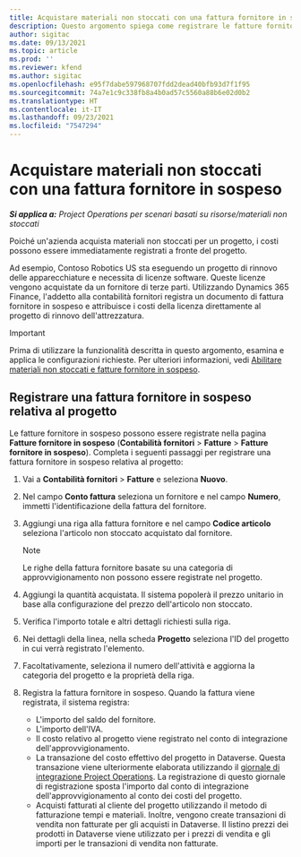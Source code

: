 ```yaml
---
title: Acquistare materiali non stoccati con una fattura fornitore in sospeso
description: Questo argomento spiega come registrare le fatture fornitore in sospeso.
author: sigitac
ms.date: 09/13/2021
ms.topic: article
ms.prod: ''
ms.reviewer: kfend
ms.author: sigitac
ms.openlocfilehash: e95f7dabe597968707fdd2dead40bfb93d7f1f95
ms.sourcegitcommit: 74a7e1c9c338fb8a4b0ad57c5560a88b6e02d0b2
ms.translationtype: HT
ms.contentlocale: it-IT
ms.lasthandoff: 09/23/2021
ms.locfileid: "7547294"
---
```

# <a name="purchase-non-stocked-materials-using-a-pending-vendor-invoice"></a>Acquistare materiali non stoccati con una fattura fornitore in sospeso

_**Si applica a:** Project Operations per scenari basati su risorse/materiali non stoccati_

Poiché un'azienda acquista materiali non stoccati per un progetto, i costi possono essere immediatamente registrati a fronte del progetto. 

Ad esempio, Contoso Robotics US sta eseguendo un progetto di rinnovo delle apparecchiature e necessita di licenze software. Queste licenze vengono acquistate da un fornitore di terze parti.  Utilizzando Dynamics 365 Finance, l'addetto alla contabilità fornitori registra un documento di fattura fornitore in sospeso e attribuisce i costi della licenza direttamente al progetto di rinnovo dell'attrezzatura. 

> [!IMPORTANT]
> Prima di utilizzare la funzionalità descritta in questo argomento, esamina e applica le configurazioni richieste. Per ulteriori informazioni, vedi [Abilitare materiali non stoccati e fatture fornitore in sospeso](configure-materials-nonstocked.md). 

## <a name="post-a-project-related-pending-vendor-invoice"></a>Registrare una fattura fornitore in sospeso relativa al progetto 

Le fatture fornitore in sospeso possono essere registrate nella pagina **Fatture fornitore in sospeso** (**Contabilità fornitori** > **Fatture** > **Fatture fornitore in sospeso**). Completa i seguenti passaggi per registrare una fattura fornitore in sospeso relativa al progetto:

1. Vai a **Contabilità fornitori** > **Fatture** e seleziona **Nuovo**. 
2. Nel campo **Conto fattura** seleziona un fornitore e nel campo **Numero**, immetti l'identificazione della fattura del fornitore.
3. Aggiungi una riga alla fattura fornitore e nel campo **Codice articolo** seleziona l'articolo non stoccato acquistato dal fornitore. 

    > [!NOTE]
    > Le righe della fattura fornitore basate su una categoria di approvvigionamento non possono essere registrate nel progetto. 
    
5. Aggiungi la quantità acquistata. Il sistema popolerà il prezzo unitario in base alla configurazione del prezzo dell'articolo non stoccato. 
6. Verifica l'importo totale e altri dettagli richiesti sulla riga.
7. Nei dettagli della linea, nella scheda **Progetto** seleziona l'ID del progetto in cui verrà registrato l'elemento.
8. Facoltativamente, seleziona il numero dell'attività e aggiorna la categoria del progetto e la proprietà della riga.
9. Registra la fattura fornitore in sospeso. Quando la fattura viene registrata, il sistema registra:
    
    - L'importo del saldo del fornitore.
    - L'importo dell'IVA.
    - Il costo relativo al progetto viene registrato nel conto di integrazione dell'approvvigionamento.
    - La transazione del costo effettivo del progetto in Dataverse.  Questa transazione viene ulteriormente elaborata utilizzando il [giornale di integrazione Project Operations](../project-accounting/project-operations-integration-journal.md). La registrazione di questo giornale di registrazione sposta l'importo dal conto di integrazione dell'approvvigionamento al conto dei costi del progetto. 
    - Acquisti fatturati al cliente del progetto utilizzando il metodo di fatturazione tempi e materiali. Inoltre, vengono create transazioni di vendita non fatturate per gli acquisti in Dataverse. Il listino prezzi dei prodotti in Dataverse viene utilizzato per i prezzi di vendita e gli importi per le transazioni di vendita non fatturate.
